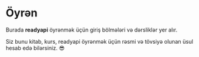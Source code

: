 # Öyrən

Burada **readyapi** öyrənmək üçün giriş bölmələri və dərsliklər yer alır.

Siz bunu kitab, kurs, readyapi öyrənmək üçün rəsmi və tövsiyə olunan üsul hesab edə bilərsiniz. 😎
